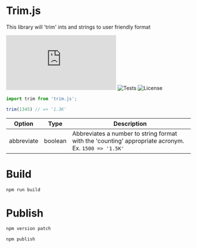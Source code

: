 # Trim.js

This library will 'trim' ints and strings to user friendly format

[![GitHub issues](https://img.shields.io/github/issues/freddysilber/trim.js)](https://github.com/freddysilber/trim.js/issues)
![Tests](https://img.shields.io/badge/Tests-passing-green)
![License](https://img.shields.io/badge/License-MIT-orange)

```javascript
import trim from 'trim.js';

trim(1345) // => '1.3K'
```

| Option | Type | Description |
| --- | --- | -------- |
| abbreviate | boolean | Abbreviates a number to string format with the 'counting' appropriate acronym. Ex. `1500 => '1.5K'` |

# Build
```bash
npm run build
```

# Publish
```bash
npm version patch
```
```bash
npm publish
```